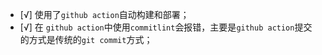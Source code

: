 - [√] 使用了`github action`自动构建和部署；
- [√] 在 `github action`中使用`commitlint`会报错，主要是`github action`提交的方式是传统的`git commit`方式；
